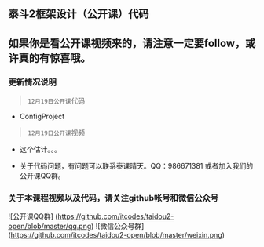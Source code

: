 ## 泰斗2框架设计（公开课）代码
## 如果你是看公开课视频来的，请注意一定要follow，或许真的有惊喜哦。
### 更新情况说明
> `12月19日公开课`代码
- ConfigProject

> `12月19日公开课`视频
- 这个估计。。。

- 关于代码问题，有问题可以联系泰课晴天。QQ：986671381 或者加入我们的公开课QQ群。

### 关于本课程视频以及代码，请关注github帐号和微信公众号
![公开课QQ群] (https://github.com/itcodes/taidou2-open/blob/master/qq.png)
![微信公众号群] (https://github.com/itcodes/taidou2-open/blob/master/weixin.png)
